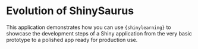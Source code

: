 # Evolution of ShinySaurus

This application demonstrates how you can use `{shinylearning}` to showcase the development steps of a Shiny application from the very basic prototype to a polished app ready for production use.
